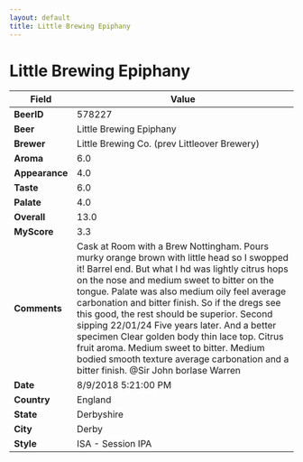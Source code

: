 ```yaml
---
layout: default
title: Little Brewing Epiphany
---
```


# Little Brewing Epiphany

| Field         | Value     |
|---------------|-----------|
| **BeerID** | 578227 |
| **Beer** | Little Brewing Epiphany |
| **Brewer** | Little Brewing Co. (prev Littleover Brewery) |
| **Aroma** | 6.0 |
| **Appearance** | 4.0 |
| **Taste** | 6.0 |
| **Palate** | 4.0 |
| **Overall** | 13.0 |
| **MyScore** | 3.3 |
| **Comments** | Cask at Room with a Brew Nottingham. Pours murky orange brown with little head so I swopped it! Barrel end. But what I hd was lightly citrus hops on the nose and medium sweet to bitter on the tongue. Palate was also medium oily feel average carbonation and bitter finish. So if the dregs see this good, the rest should be superior. Second sipping 22/01/24 Five years later. And a better specimen  Clear golden body thin lace top.  Citrus fruit aroma. Medium sweet to bitter. Medium bodied smooth texture average carbonation and a bitter finish. @Sir John borlase Warren  |
| **Date** | 8/9/2018 5:21:00 PM |
| **Country** | England |
| **State** | Derbyshire |
| **City** | Derby |
| **Style** | ISA - Session IPA |
